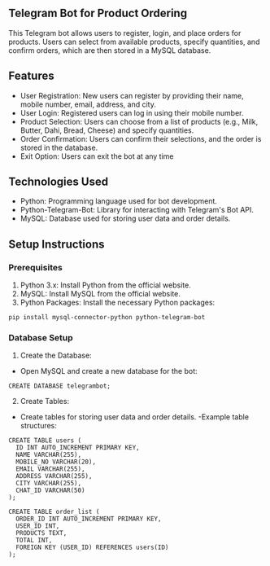 ## Telegram Bot for Product Ordering
This Telegram bot allows users to register, login, and place orders for products. Users can select from available products, specify quantities, and confirm orders, which are then stored in a MySQL database.

## Features
- User Registration: New users can register by providing their name, mobile number, email, address, and city.
- User Login: Registered users can log in using their mobile number.
- Product Selection: Users can choose from a list of products (e.g., Milk, Butter, Dahi, Bread, Cheese) and specify quantities.
- Order Confirmation: Users can confirm their selections, and the order is stored in the database.
- Exit Option: Users can exit the bot at any time

## Technologies Used
- Python: Programming language used for bot development.
- Python-Telegram-Bot: Library for interacting with Telegram's Bot API.
- MySQL: Database used for storing user data and order details.

## Setup Instructions
###  Prerequisites
1. Python 3.x: Install Python from the official website.
2. MySQL: Install MySQL from the official website.
3. Python Packages: Install the necessary Python packages:
```
pip install mysql-connector-python python-telegram-bot
```
### Database Setup
1. Create the Database:
- Open MySQL and create a new database for the bot:
```
CREATE DATABASE telegrambot;
```
2. Create Tables:
- Create tables for storing user data and order details.
-Example table structures:
```
CREATE TABLE users (
  ID INT AUTO_INCREMENT PRIMARY KEY,
  NAME VARCHAR(255),
  MOBILE_NO VARCHAR(20),
  EMAIL VARCHAR(255),
  ADDRESS VARCHAR(255),
  CITY VARCHAR(255),
  CHAT_ID VARCHAR(50)
);

CREATE TABLE order_list (
  ORDER_ID INT AUTO_INCREMENT PRIMARY KEY,
  USER_ID INT,
  PRODUCTS TEXT,
  TOTAL INT,
  FOREIGN KEY (USER_ID) REFERENCES users(ID)
);

```
